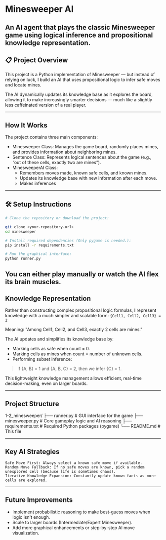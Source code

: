 # Minesweeper AI

An AI agent that plays the classic **Minesweeper** game using logical inference and propositional knowledge representation.
---

## 📋 Project Overview

This project is a Python implementation of Minesweeper — but instead of relying on luck, I build an AI that uses propositional logic to infer safe moves and locate mines.

The AI dynamically updates its knowledge base as it explores the board, allowing it to make increasingly smarter decisions — much like a slightly less caffeinated version of a real player.

---
## How It Works
The project contains three main components:
* Minesweeper Class: Manages the game board, randomly places mines, and provides information about neighboring mines.
* Sentence Class: Represents logical sentences about the game (e.g., “out of these cells, exactly two are mines”).
* MinesweeperAI Class:
  * Remembers moves made, known safe cells, and known mines.
  * Updates its knowledge base with new information after each move.
  * Makes inferences

---
## 🛠 Setup Instructions
```bash
# Clone the repository or download the project:

git clone <your-repository-url>
cd minesweeper

# Install required dependencies (Only pygame is needed.):
pip install -r requirements.txt

# Run the graphical interface:
python runner.py
```
You can either play manually or watch the AI flex its brain muscles.
---

## Knowledge Representation
Rather than constructing complex propositional logic formulas, I represent knowledge with a much simpler and scalable form:
`{Cell1, Cell2, Cell3} = 2`

Meaning: "Among Cell1, Cell2, and Cell3, exactly 2 cells are mines."

The AI updates and simplifies its knowledge base by:
* Marking cells as safe when count = 0.
* Marking cells as mines when count = number of unknown cells.
* Performing subset inference:
> If {A, B} = 1 and {A, B, C} = 2, then we infer {C} = 1.

This lightweight knowledge management allows efficient, real-time decision-making, even on larger boards.

---
## Project Structure
1-2_minesweeper/
├── runner.py        # GUI interface for the game
├── minesweeper.py   # Core gameplay logic and AI reasoning
├── requirements.txt # Required Python packages (pygame)
└── README.md        # This file

---
## Key AI Strategies
    Safe Move First: Always select a known safe move if available.
    Random Move Fallback: If no safe moves are known, pick a random unexplored cell (because life is sometimes chaos).
    Iterative Knowledge Expansion: Constantly update known facts as more cells are explored.

---
## Future Improvements
* Implement probabilistic reasoning to make best-guess moves when logic isn't enough.
* Scale to larger boards (Intermediate/Expert Minesweeper).
* Add more graphical enhancements or step-by-step AI move visualization.
